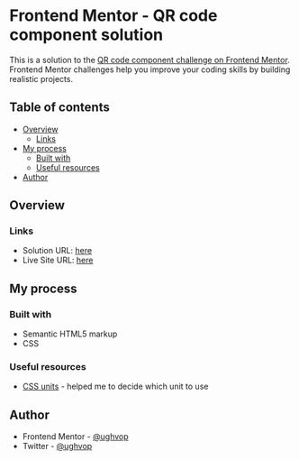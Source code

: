 # Frontend Mentor - QR code component solution

This is a solution to the [QR code component challenge on Frontend Mentor](https://www.frontendmentor.io/challenges/qr-code-component-iux_sIO_H). Frontend Mentor challenges help you improve your coding skills by building realistic projects. 

## Table of contents

- [Overview](#overview)
  - [Links](#links)
- [My process](#my-process)
  - [Built with](#built-with)
  - [Useful resources](#useful-resources)
- [Author](#author)


## Overview

### Links

- Solution URL: [here](https://your-solution-url.com)
- Live Site URL: [here](https://ughvop.github.io/qr-code-component-main/)


## My process

### Built with

- Semantic HTML5 markup
- CSS 

### Useful resources

- [CSS units](https://youtu.be/N5wpD9Ov_To) - helped me to decide which unit to use


## Author

- Frontend Mentor - [@ughvop](https://www.frontendmentor.io/profile/ughvop)
- Twitter - [@ughvop](https://www.twitter.com/ughvop)

